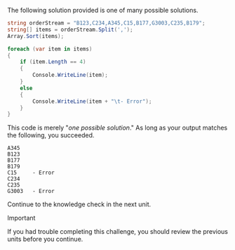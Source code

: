 The following solution provided is one of many possible solutions.

```csharp
string orderStream = "B123,C234,A345,C15,B177,G3003,C235,B179";
string[] items = orderStream.Split(',');
Array.Sort(items);

foreach (var item in items)
{
    if (item.Length == 4)
    {
        Console.WriteLine(item);
    }
    else
    {
        Console.WriteLine(item + "\t- Error");
    }
}

```

This code is merely "*one possible solution*." As long as your output matches the following, you succeeded.

```Output
A345
B123
B177
B179
C15     - Error
C234
C235
G3003   - Error
```

Continue to the knowledge check in the next unit.

> [!IMPORTANT]
> If you had trouble completing this challenge, you should review the previous units before you continue.
